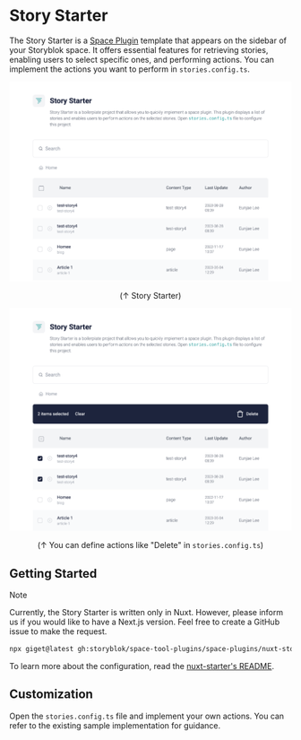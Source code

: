 # Story Starter

The Story Starter is a [Space Plugin](https://www.storyblok.com/docs/plugins/custom-application) template that appears on the sidebar of your Storyblok space. It offers essential features for retrieving stories, enabling users to select specific ones, and performing actions. You can implement the actions you want to perform in `stories.config.ts`.

<p align="center">
  <img src="./docs/screenshot1.png" alt="Screenshot 1" width="600" />
</p>
<p align="center">(↑ Story Starter)</p>

<p align="center">
  <img src="./docs/screenshot2.png" alt="Screenshot 2" width="600" />
</p>
<p align="center">(↑ You can define actions like "Delete" in <code>stories.config.ts</code>)</p>

## Getting Started

> [!NOTE]
> Currently, the Story Starter is written only in Nuxt. However, please inform us if you would like to have a Next.js version. Feel free to create a GitHub issue to make the request.

```sh
npx giget@latest gh:storyblok/space-tool-plugins/space-plugins/nuxt-story-starter YOUR-PROJECT-NAME
```

To learn more about the configuration, read the [nuxt-starter's README](https://github.com/storyblok/space-tool-plugins/tree/main/space-plugins/nuxt-starter#configuration).

## Customization

Open the `stories.config.ts` file and implement your own actions. You can refer to the existing sample implementation for guidance.
